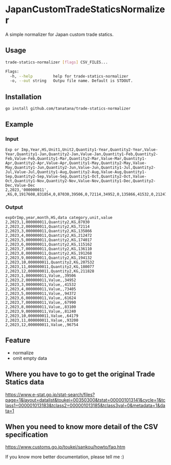 # JapanCustomTradeStaticsNormalizer

A simple normalizer for Japan custom trade statics.

## Usage

```sh
trade-statics-normalizer [flags] CSV_FILES...

Flags:
  -h, --help         help for trade-statics-normalizer
  -o, --out string   Outpu file name. Default is STDOUT.
```

## Installation

```sh
go install github.com/tanatana/trade-statics-normalizer
```

## Example

### Input

```
Exp or Imp,Year,HS,Unit1,Unit2,Quantity1-Year,Quantity2-Year,Value-Year,Quantity1-Jan,Quantity2-Jan,Value-Jan,Quantity1-Feb,Quantity2-Feb,Value-Feb,Quantity1-Mar,Quantity2-Mar,Value-Mar,Quantity1-Apr,Quantity2-Apr,Value-Apr,Quantity1-May,Quantity2-May,Value-May,Quantity1-Jun,Quantity2-Jun,Value-Jun,Quantity1-Jul,Quantity2-Jul,Value-Jul,Quantity1-Aug,Quantity2-Aug,Value-Aug,Quantity1-Sep,Quantity2-Sep,Value-Sep,Quantity1-Oct,Quantity2-Oct,Value-Oct,Quantity1-Nov,Quantity2-Nov,Value-Nov,Quantity1-Dec,Quantity2-Dec,Value-Dec
2,2023,'000000011',  ,KG,0,1917608,831854,0,87030,39506,0,72114,34952,0,135866,41532,0,212472,73405,0,174017,94372,0,115162,61624,0,136110,67990,0,191268,83100,0,194132,81240,0,207532,64179,0,180077,93200,0,211828,96754,191268,83100,0,194132,81240,0,207532,64179,0,180077,93200,0,211828,96754
```

### Output

```
expOrImp,year,month,HS,data category,unit,value
2,2023,1,000000011,Quantity2,KG,87030
2,2023,2,000000011,Quantity2,KG,72114
2,2023,3,000000011,Quantity2,KG,135866
2,2023,4,000000011,Quantity2,KG,212472
2,2023,5,000000011,Quantity2,KG,174017
2,2023,6,000000011,Quantity2,KG,115162
2,2023,7,000000011,Quantity2,KG,136110
2,2023,8,000000011,Quantity2,KG,191268
2,2023,9,000000011,Quantity2,KG,194132
2,2023,10,000000011,Quantity2,KG,207532
2,2023,11,000000011,Quantity2,KG,180077
2,2023,12,000000011,Quantity2,KG,211828
2,2023,1,000000011,Value,,39506
2,2023,2,000000011,Value,,34952
2,2023,3,000000011,Value,,41532
2,2023,4,000000011,Value,,73405
2,2023,5,000000011,Value,,94372
2,2023,6,000000011,Value,,61624
2,2023,7,000000011,Value,,67990
2,2023,8,000000011,Value,,83100
2,2023,9,000000011,Value,,81240
2,2023,10,000000011,Value,,64179
2,2023,11,000000011,Value,,93200
2,2023,12,000000011,Value,,96754
```

## Feature

- normalize
- omit empty data

## Where you have to go to get the original Trade Statics data

https://www.e-stat.go.jp/stat-search/files?page=1&layout=datalist&toukei=00350300&tstat=000001013141&cycle=1&tclass1=000001013183&tclass2=000001013185&tclass3val=0&metadata=1&data=1

## When you need to know more detail of the CSV specification

https://www.customs.go.jp/toukei/sankou/howto/faq.htm

If you know more better documentation, please tell me :)
